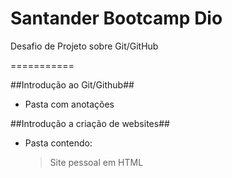 # Santander Bootcamp Dio
Desafio de Projeto sobre Git/GitHub

===========

##Introdução ao Git/Github##
- Pasta com anotações

##Introdução a criação de websites##
- Pasta contendo:
   > Site pessoal em HTML
